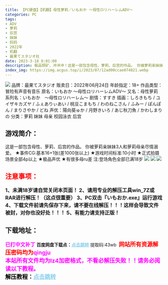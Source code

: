 ```yaml
---
title: 【PC硬盘】【机翻】母性萝莉／いもおか ～母性ロリハーレムADV～
categories: PC
tags:
- ADV
- 萝莉
- 后宫
- 妹妹
- 妈妈
- 2022年
- 机翻
- 最果てスタジオ社
date: 2023-3-18 8:01:00
description: 极品铜矿，冲冲冲！这是一部包含母性、萝莉、后宫的作品。 你被萝莉亲妹妹3人和萝莉母亲尽情溺爱。 
index_img: https://img.acgus.top/i/2023/07/12ad00ccae074821.webp
---
```

![](https://img.acgus.top/i/2023/07/12ad00ccae074821.webp)
品牌：最果てスタジオ
贩卖日：2022年06月24日
年龄指定：18+
作品类型：冒险有声音有音乐
原名：いもおか ～母性ロリハーレムADV～
又名：母性萝莉
系列名：いもおか　〜母性ロリハーレム〜
剧情：すすき
插画：しろきもち / ユイザキカズヤ / ふぇありぃあい / 桃豆こまもち / わのねこさん / ふみー / ぽんぽん / まりさやか / どね
声优：陽向葵ゅか / 月野きいろ / あじ秋刀魚 / かわしまりの
分类：萝莉 妹妹 母亲 校园泳衣 后宫

## 游戏简介：
这是一部包含母性、萝莉、后宫的作品。 你被萝莉亲妹妹3人和萝莉母亲尽情溺爱。 
★事件CG:基本16+1张(差1000张以上)
★游戏时间标准:10小时
★正式拍摄场景全部4p以上
★极品声优
★有很多母ru差
注:登场角色全部已满18岁
![](https://img.acgus.top/i/2023/07/5fa4519e68074829.webp)
![](https://img.acgus.top/i/2023/07/f05060926b074826.webp)
![](https://img.acgus.top/i/2023/07/86e4370456074824.webp)




## <font color=#FF0000 >注意事项：</font>
<font size=3><b>1、未满18岁请自觉关闭本页面！
2、请用专业的解压工具win_7Z或RAR进行解压！（这点很重要）
3、PC双击『いもおか.exe』运行游戏
4、下载文件前请先保存下来，请不要在线解压！！！这样会导致文件被封，对你也没好处！！！
5、有能力请支持正版！</b></font>

## 下载地址：
<font color=#FF00FF size=3><b>已打中文补丁</b></font>
<b>百度网盘下载点：</b><a href="https://pan.baidu.com/s/1bYaSiDOlJ1EBX5p1EkPNFg?pwd=43wb" style="color: #87CEEB;"><b>点击跳转</b></a> 提取码:43wb
<a style="padding: 0" href="https://post.qingju.org/AD/"><img style="max-width:100%" src="https://img.acgus.top/i/2024/07/478f689b8021d8d499ab43d21acf137a.gif" alt=""></a>
<b><font color=#FF0000 size=4>网站所有资源解压密码均为</b></font><b><font color=#FF00FF size=4>qingju</font><font color=#FF0000 ></font></b><br><b><font color=#FF00FF size=4>本站所有文件均为lz4加密格式，不看必解压失败！！请务必阅读以下教程。</b></font><br><b><font color=#000 size=4>解压教程：</b><a href="https://post.qingju.org/tutorial/000/" style="color: #87CEEB;"><b>点击跳转</b></a>
